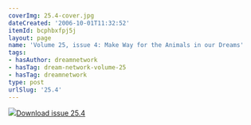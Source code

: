 ```yaml
---
coverImg: 25.4-cover.jpg
dateCreated: '2006-10-01T11:32:52'
itemId: bcphbxfpj5j
layout: page
name: 'Volume 25, issue 4: Make Way for the Animals in our Dreams'
tags:
- hasAuthor: dreamnetwork
- hasTag: dream-network-volume-25
- hasTag: dreamnetwork
type: post
urlSlug: '25.4'
---
```

<img class="card-journal-img" src="../images/25.4-rect.jpg"/><a href="../files/pdfs/Volume_25/25.4_animals.pdf" download="">Download issue 25.4</a>